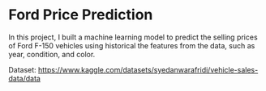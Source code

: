 # Ford Price Prediction
In this project, I built a machine learning model to predict the selling prices of Ford F-150 vehicles using historical the features from the data, such as year, condition, and color.

Dataset: https://www.kaggle.com/datasets/syedanwarafridi/vehicle-sales-data/data
